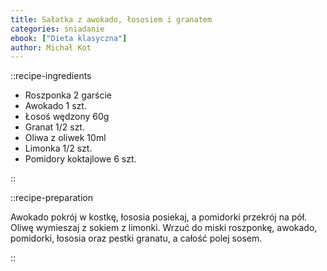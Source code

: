 ```yaml
---
title: Sałatka z awokado, łososiem i granatem
categories: śniadanie
ebook: ["Dieta klasyczna"]
author: Michał Kot
---
```


::recipe-ingredients

- Roszponka 2 garście
- Awokado 1 szt.
- Łosoś wędzony 60g
- Granat 1/2 szt.
- Oliwa z oliwek 10ml
- Limonka 1/2 szt.
- Pomidory koktajlowe 6 szt.

::

::recipe-preparation

Awokado pokrój w kostkę, łososia posiekaj, a pomidorki przekrój na pół. Oliwę wymieszaj z sokiem z limonki. Wrzuć do miski roszponkę, awokado, pomidorki, łososia oraz pestki granatu, a całość polej sosem.

::